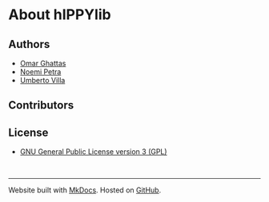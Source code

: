 # About hIPPYlib

## Authors
- [Omar Ghattas](http://users.ices.utexas.edu/~omar/)
- [Noemi Petra](http://faculty.ucmerced.edu/npetra)
- [Umberto Villa](http://users.ices.utexas.edu/~uvilla/)

## Contributors

## License
- [GNU General Public License version 3 (GPL)](http://www.gnu.org/licenses/gpl-3.0-standalone.html)

<br>

---

Website built with [MkDocs](http://www.mkdocs.org/). Hosted on [GitHub](http://github.com/hippylib/). 
